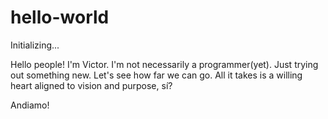 # hello-world
Initializing...

Hello people!
I'm Victor. I'm not necessarily a programmer(yet). 
Just trying out something new.
Let's see how far we can go.
All it takes is a willing heart aligned to vision and purpose, sí?

Andiamo!
